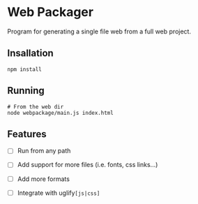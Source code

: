 # Web Packager

Program for generating a single file web from a full web project.

## Insallation

```
npm install
```

## Running

```
# From the web dir
node webpackage/main.js index.html
```

## Features

- [ ] Run from any path

- [ ] Add support for more files (i.e. fonts, css links...)

- [ ] Add more formats

- [ ] Integrate with uglify`[js|css]`
